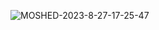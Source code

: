 ![MOSHED-2023-8-27-17-25-47](https://github.com/aizlesyracuse/aizlesyracuse/assets/130172903/d48d0013-acb9-4cdc-ba07-9807a9ae2d70)
